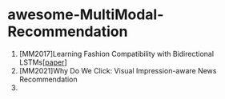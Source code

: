 # awesome-MultiModal-Recommendation


1. [MM2017]Learning Fashion Compatibility with Bidirectional LSTMs[[paper](https://arxiv.org/pdf/1707.05691)]
1. [MM2021]Why Do We Click: Visual Impression-aware News Recommendation
2. 
